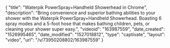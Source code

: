 {
    "title": "Waterpik PowerSpray+Handheld Showerhead in Chrome",
    "description": "Bring convenience and superior bathing abilities to your shower with the Waterpik PowerSpray+Handheld Showerhead. Boasting 6 spray modes and a 5-foot hose that makes bathing children, pets, or cleaning your shower super easy.",
    "videoid": "163987559",
    "date_created": "1526995465",
    "date_modified": "1527018812",
    "type": "captivate",
    "layout": "video",
    "url": "\/v\/73950208802\/163987559"
}